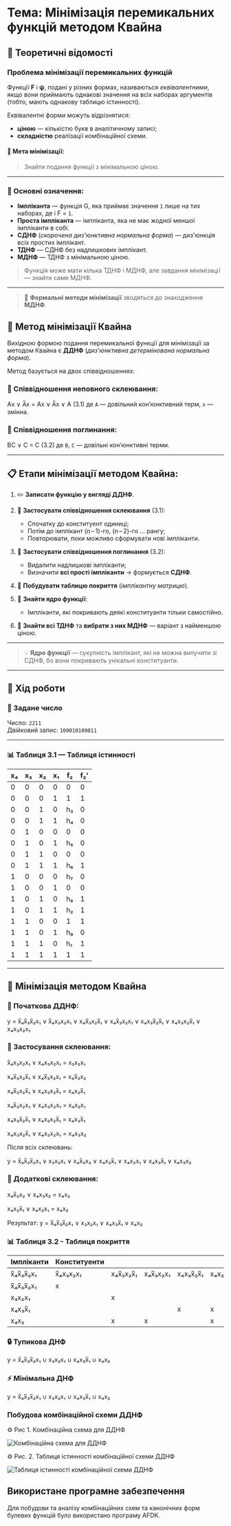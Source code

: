 # Тема: Мінімізація перемикальних функцій методом Квайна

## 📘 Теоретичні відомості

### Проблема мінімізації перемикальних функцій

Функції **F** і **ψ**, подані у різних формах, називаються *еквівалентними*, якщо вони приймають однакові значення на всіх наборах аргументів (тобто, мають однакову таблицю істинності).

Еквівалентні форми можуть відрізнятися:
- **ціною** — кількістю букв в аналітичному записі;
- **складністю** реалізації комбінаційної схеми.

#### 🔧 Мета мінімізації:
> Знайти подання функції з мінімальною ціною.

---

### 🧠 Основні означення:

- **Імпліканта** — функція G, яка приймає значення `1` лише на тих наборах, де і F = `1`.
- **Проста імпліканта** — імпліканта, яка не має жодної меншої імпліканти в собі.
- **СДНФ** (*скорочена диз'юнктивна нормальна форма*) — диз'юнкція всіх простих імплікант.
- **ТДНФ** — СДНФ без надлишкових імплікант.
- **МДНФ** — ТДНФ з мінімальною ціною.

> Функція може мати кілька ТДНФ і МДНФ, але завдання мінімізації — знайти саме МДНФ.

---

> 🧩 **Формальні методи мінімізації** зводяться до знаходження **МДНФ**.

## 📘 Метод мінімізації Квайна

Вихідною формою подання перемикальної функції для мінімізації за методом Квайна є **ДДНФ** (*диз'юнктивна детермінована нормальна форма*).

Метод базується на двох співвідношеннях:

### 🔹 Співвідношення неповного склеювання:
Ax ∨ A̅x = Ax ∨ A̅x ∨ A (3.1)
де `A` — довільний кон’юнктивний терм, `x` — змінна.

### 🔹 Співвідношення поглинання:
BC ∨ C = C (3.2)
де `B`, `C` — довільні кон’юнктивні терми.

---

## 📋 Етапи мінімізації методом Квайна:

1. ✏️ **Записати функцію у вигляді ДДНФ**.

2. 🔁 **Застосувати співвідношення склеювання** (3.1):
   - Спочатку до конституент одиниці;
   - Потім до імплікант (n – 1)-го, (n – 2)-го … рангу;
   - Повторювати, поки можливо сформувати нові імпліканти.

3. 🧹 **Застосувати співвідношення поглинання** (3.2):
   - Видалити надлишкові імпліканти;
   - Визначити **всі прості імпліканти** → формується **СДНФ**.

4. 🧮 **Побудувати таблицю покриття** (*імплікантну матрицю*).

5. 🎯 **Знайти ядро функції**:
   - Імпліканти, які покривають деякі конституанти тільки самостійно.

6. 🧩 **Знайти всі ТДНФ** та **вибрати з них МДНФ** — варіант з найменшою ціною.

---

> 💡 **Ядро функції** — сукупність імплікант, які не можна вилучити зі СДНФ, бо вони покривають унікальні конституанти.

---

## 🧪 Хід роботи

### 🔢 Задане число

Число: `2211`  
Двійковий запис: `100010100011`

---

### 📊 Таблиця 3.1 — Таблиця істинності

| x₄ | x₃ | x₂ | x₁ | f₂ | f₂' |
|----|----|----|----|----|-----|
| 0  | 0  | 0  | 0  | 0  | 0   |
| 0  | 0  | 0  | 1  | 1  | 1   |
| 0  | 0  | 1  | 0  | h₃ | 0   |
| 0  | 0  | 1  | 1  | h₄ | 0   |
| 0  | 1  | 0  | 0  | 0  | 0   |
| 0  | 1  | 0  | 1  | h₅ | 0   |
| 0  | 1  | 1  | 0  | 0  | 0   |
| 0  | 1  | 1  | 1  | h₆ | 1   |
| 1  | 0  | 0  | 0  | h₇ | 0   |
| 1  | 0  | 0  | 1  | 0  | 0   |
| 1  | 0  | 1  | 0  | h₈ | 1   |
| 1  | 0  | 1  | 1  | h₂ | 1   |
| 1  | 1  | 0  | 0  | 1  | 1   |
| 1  | 1  | 0  | 1  | h₉ | 0   |
| 1  | 1  | 1  | 0  | h₁ | 1   |
| 1  | 1  | 1  | 1  | 1  | 1   |

---

## 🔻 Мінімізація методом Квайна

### 📌 Початкова ДДНФ:

y = x̅₄x̅₃x̅₂x₁ ∨ x̅₄x₃x₂x₁ ∨ x₄x̅₃x₂x̅₁ ∨ x₄x̅₃x₂x₁ ∨ x₄x₃x̅₂x̅₁ ∨ x₄x₃x₂x̅₁ ∨ x₄x₃x₂x₁

### 🔁 Застосування склеювання:

x̅₄x₃x₂x₁ ∨ x₄x₃x₂x₁ = x₃x₂x₁

x₄x̅₃x₂x̅₁ ∨ x₄x̅₃x₂x₁ = x₄x̅₃x₂

x₄x̅₃x₂x̅₁ ∨ x₄x₃x₂x̅₁ = x₄x₂x̅₁

x₄x̅₃x₂x₁ ∨ x₄x₃x₂x₁ = x₄x₂x₁

x₄x₃x̅₂x̅₁ ∨ x₄x₃x₂x̅₁ = x₄x₃x̅₁

x₄x₃x₂x̅₁ ∨ x₄x₃x₂x₁ = x₄x₃x₂

Після всіх склеювань:

y = x̅₄x̅₃x̅₂x₁ ∨ x₃x₂x₁ ∨ x₄x̅₃x₂ ∨ x₄x₂x̅₁ ∨ x₄x₂x₁ ∨ x₄x₃x̅₁ ∨ x₄x₃x₂

### 🔧 Додаткові склеювання:

x₄x̅₃x₂ ∨ x₄x₃x₂ = x₄x₂

x₄x₂x̅₁ ∨ x₄x₂x₁ = x₄x₂

Результат:
y = x̅₄x̅₃x̅₂x₁ ∨ x₃x₂x₁ ∨ x₄x₃x̅₁ ∨ x₄x₂

### 📊 Таблиця 3.2 - Таблиця покриття
| Імпліканти        | Конституенти                              |              |             |            |            |           |           |
|-------------------|-------------------------------------------|--------------|-------------|------------|------------|-----------|-----------|
| x̅₄x̅₃x̅₂x₁      | x̅₄x₃x₂x₁ | x₄x̅₃x₂x̅₁ | x₄x̅₃x₂x₁ | x₄x₃x̅₂x̅₁ | x₄x₂x̅₁ | x₄x₂x₁  |
| x̅₄x̅₃x̅₂x₁      | x         |             |            |            |           |           |
| x₃x₂x₁           |           | x           |            |            |           | x         |
| x₄x₃x̅₁          |           |             |            | x          | x         |           |
| x₄x₂             |           | x           | x          |            | x         | x         |

### 🔒 Тупикова ДНФ
y = x̅₄x̅₃x̅₂x₁ ∪ x₃x₂x₁ ∪ x₄x₃x̅₁ ∪ x₄x₂

### ⚡ Мінімальна ДНФ
y = x̅₄x̅₃x̅₂x₁ ∪ x₃x₂x₁ ∪ x₄x₃x̅₁ ∪ x₄x₂

### Побудова комбінаційної схеми ДДНФ

⚙️ Рис 1. Комбінаційна схема для ДДНФ

![Комбінаційна схема для ДДНФ](combinational-scheme-for-DDNF.png)

⚙️ Рис. 2. Таблиця істинності комбінаційної схеми  ДДНФ

![Таблиця істинності комбінаційної схеми  ДДНФ](truth-table-of-the-combinational-circuit-if-the-DDNF.png)


## Використане програмне забезпечення

Для побудови та аналізу комбінаційних схем та канонічних форм булевих функцій було використано програму AFDK.

